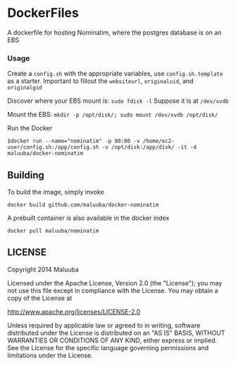 DockerFiles
===========

A dockerfile for hosting Nominatim, where the postgres database is on an EBS

### Usage

Create a `config.sh` with the appropriate variables, use `config.sh.template` as a starter. Important to fillout the `websiteurl`, `originaluid`, and `originalgid`

Discover where your EBS mount is: `sudo fdisk -l` Suppose it is at `/dev/xvdb`

Mount the EBS: `mkdir -p /opt/disk/; sudo mount /dev/xvdb /opt/disk/`

Run the Docker
```
$docker run --name="nominatim" -p 80:80 -v /home/ec2-user/config.sh:/app/config.sh -v /opt/disk:/app/disk/ -it -d maluuba/docker-nominatim
```

## Building

To build the image, simply invoke

    docker build github.com/maluuba/docker-nominatim

A prebuilt container is also available in the docker index

    docker pull maluuba/nominatim
    

## LICENSE

Copyright 2014 Maluuba

Licensed under the Apache License, Version 2.0 (the "License");
you may not use this file except in compliance with the License.
You may obtain a copy of the License at

  http://www.apache.org/licenses/LICENSE-2.0

Unless required by applicable law or agreed to in writing, software
distributed under the License is distributed on an "AS IS" BASIS,
WITHOUT WARRANTIES OR CONDITIONS OF ANY KIND, either express or implied.
See the License for the specific language governing permissions and
limitations under the License.
